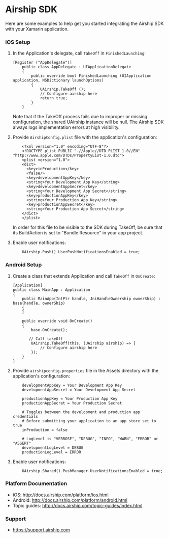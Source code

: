 # Airship SDK

Here are some examples to help get you started integrating the Airship SDK with your
Xamarin application.

### iOS Setup

1. In the Application's delegate, call `TakeOff` in `FinishedLaunching`:
   ```
   [Register ("AppDelegate")]
       public class AppDelegate : UIApplicationDelegate
       {
           public override bool FinishedLaunching (UIApplication application, NSDictionary launchOptions)
           {
               UAirship.TakeOff ();
               // Configure airship here
               return true;
           }
       }
    ```

    Note that if the TakeOff process fails due to improper or missing configuration, the shared
    UAirship instance will be null. The Airship SDK always logs implementation errors at
    high visibility.

2. Provide `AirshipConfig.plist` file with the application's configuration:
    ```
        <?xml version="1.0" encoding="UTF-8"?>
        <!DOCTYPE plist PUBLIC "-//Apple//DTD PLIST 1.0//EN" "http://www.apple.com/DTDs/PropertyList-1.0.dtd">
        <plist version="1.0">
        <dict>
          <key>inProduction</key>
          <false/>
          <key>developmentAppKey</key>
          <string>Your Development App Key</string>
          <key>developmentAppSecret</key>
          <string>Your Development App Secret</string>
          <key>productionAppKey</key>
          <string>Your Production App Key</string>
          <key>productionAppSecret</key>
          <string>Your Production App Secret</string>
        </dict>
        </plist>
    ```

    In order for this file to be visible to the SDK during TakeOff, be sure that its BuildAction
    is set to "Bundle Resource" in your app project.

3. Enable user notifications:
    ```
        UAirship.Push().UserPushNotificationsEnabled = true;
    ```

### Android Setup

1. Create a class that extends Application and call `TakeOff` in `OnCreate`:
    ```
    [Application]
    public class MainApp : Application
    {
        public MainApp(IntPtr handle, JniHandleOwnership ownerShip) : base(handle, ownerShip)
        {
        }

        public override void OnCreate()
        {
            base.OnCreate();

           // Call takeOff
            UAirship.TakeOff(this, (UAirship airship) => {
                // Configure airship here
            });
        }
    }
    ```

2. Provide `airshipconfig.properties` file in the Assets directory with the application's configuration:
    ```
        developmentAppKey = Your Development App Key
        developmentAppSecret = Your Development App Secret

        productionAppKey = Your Production App Key
        productionAppSecret = Your Production Secret

        # Toggles between the development and production app credentials
        # Before submitting your application to an app store set to true
        inProduction = false

        # LogLevel is "VERBOSE", "DEBUG", "INFO", "WARN", "ERROR" or "ASSERT"
        developmentLogLevel = DEBUG
        productionLogLevel = ERROR
    ```

3. Enable user notifications:
    ```
        UAirship.Shared().PushManager.UserNotificationsEnabled = true;
    ```

### Platform Documentation
- iOS: http://docs.airship.com/platform/ios.html
- Android: http://docs.airship.com/platform/android.html
- Topic guides: http://docs.airship.com/topic-guides/index.html

### Support
- https://support.airship.com
